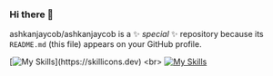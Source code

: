 ### Hi there 👋

ashkanjaycob/ashkanjaycob is a ✨ _special_ ✨ repository because its `README.md` (this file) appears on your GitHub profile.


[![My Skills](https://skillicons.dev/icons?i=html,css,scss,flexbox,js,bootstrap,tailwind,jquery,react,redux,vue,axios,)](https://skillicons.dev)
  <br>
[![My Skills](https://skillicons.dev/icons?i=illustrator,photoshop,logo)](https://skillicons.dev)
